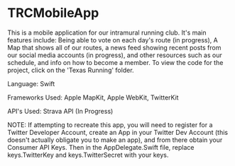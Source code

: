 # TRCMobileApp
This is a mobile application for our intramural running club. It's main features include: 
Being able to vote on each day's route (in progress), A Map that shows all of our routes, 
a news feed showing recent posts from our social media accounts (in progress), and other
resources such as our schedule, and info on how to become a member. To view the code for
the project, click on the 'Texas Running' folder. 

Language: Swift 

Frameworks Used: Apple MapKit, Apple WebKit, TwitterKit

API's Used: Strava API (In Progress)

NOTE: If attempting to recreate this app, you will need to register for a Twitter Developer
Account, create an App in your Twitter Dev Account (this doesn't actually obligate you to
make an app), and from there obtain your Consumer API Keys. Then in the AppDelegate.Swift
file, replace keys.TwitterKey and keys.TwitterSecret with your keys. 
